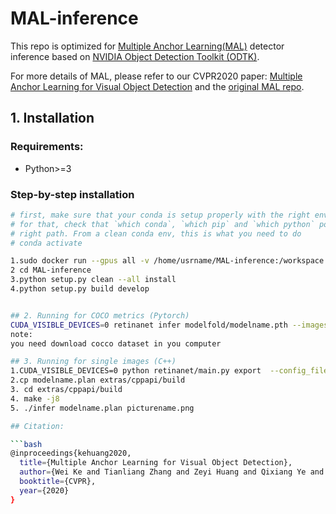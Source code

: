 # MAL-inference
This repo is optimized for [Multiple Anchor Learning(MAL)](https://github.com/DeLightCMU/MAL) detector inference based on [NVIDIA Object Detection Toolkit (ODTK)](https://github.com/NVIDIA/retinanet-examples/).

For more details of MAL, please refer to our CVPR2020 paper: [Multiple Anchor Learning for Visual Object Detection](https://openaccess.thecvf.com/content_CVPR_2020/papers/Ke_Multiple_Anchor_Learning_for_Visual_Object_Detection_CVPR_2020_paper.pdf)  and the [original MAL repo](https://github.com/DeLightCMU/MAL).

## 1. Installation

### Requirements:
- Python>=3

### Step-by-step installation
```bash
# first, make sure that your conda is setup properly with the right environment
# for that, check that `which conda`, `which pip` and `which python` points to the
# right path. From a clean conda env, this is what you need to do
# conda activate

1.sudo docker run --gpus all -v /home/usrname/MAL-inference:/workspace --rm --ipc=host -it nvcr.io/nvidia/pytorch:19.10-py3
2 cd MAL-inference
3.python setup.py clean --all install
4.python setup.py build develop


## 2. Running for COCO metrics (Pytorch)
CUDA_VISIBLE_DEVICES=0 retinanet infer modelfold/modelname.pth --images ../coco/val2017/   --annotations ../coco/annotations/instances_val2017.json  --batch=1
note:
you need download cocco dataset in you computer

## 3. Running for single images (C++)
1.CUDA_VISIBLE_DEVICES=0 python retinanet/main.py export  --config_file configs/MAL_R-50-FPN_e2e.yaml  non.pth modelname.plan --size 800 1280(you can set high and wide according you need for example 800 1200 , 1024 1344 etc)
2.cp modelname.plan extras/cppapi/build
3. cd extras/cppapi/build
4. make -j8
5. ./infer modelname.plan picturename.png

## Citation: 

```bash
@inproceedings{kehuang2020,
  title={Multiple Anchor Learning for Visual Object Detection},
  author={Wei Ke and Tianliang Zhang and Zeyi Huang and Qixiang Ye and Jianzhuang Liu and Dong Huang},
  booktitle={CVPR},
  year={2020}
}
```

